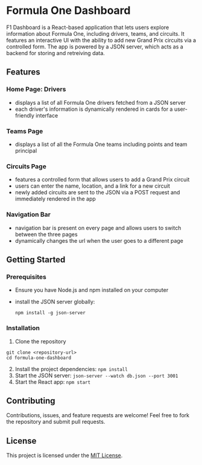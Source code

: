 # Formula One Dashboard 

F1 Dashboard is a React-based application that lets users explore information about Formula One, including drivers, teams, and circuits. It features an interactive UI with the ability to add new Grand Prix circuits via a controlled form. The app is powered by a JSON server, which acts as a backend for storing and retreiving data.

## Features
### Home Page: Drivers
- displays a list of all Formula One drivers fetched from a JSON server
- each driver's information is dynamically rendered in cards for a user-friendly interface
### Teams Page
- displays a list of all the Formula One teams including points and team principal
### Circuits Page
- features a controlled form that allows users to add a Grand Prix circuit
- users can enter the name, location, and a link for a new circuit
- newly added circuits are sent to the JSON via a POST request and immediately rendered in the app
### Navigation Bar
- navigation bar is present on every page and allows users to switch between the three pages
- dynamically changes the url when the user goes to a different page

## Getting Started
### Prerequisites
- Ensure you have Node.js and npm installed on your computer
- install the JSON server globally:

  ```npm install -g json-server```
### Installation
1. Clone the repository

```
git clone <repository-url>
cd formula-one-dashboard
```
2. Install the project dependencies:
``` npm install ```
3. Start the JSON server:
``` json-server --watch db.json --port 3001  ```
4. Start the React app:
``` npm start ```

## Contributing
Contributions, issues, and feature requests are welcome! Feel free to fork the repository and submit pull requests.

## License
This project is licensed under the [MIT License](https://choosealicense.com/licenses/mit/).
